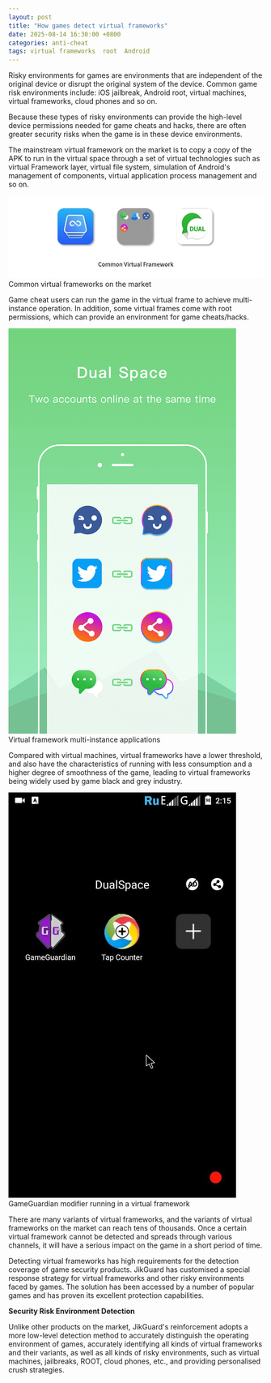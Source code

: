 ```yaml
---
layout: post
title: "How games detect virtual frameworks"
date: 2025-08-14 16:30:00 +0800
categories: anti-cheat
tags: virtual frameworks  root  Android
---
```


Risky environments for games are environments that are independent of the original device or disrupt the original system of the device. Common game risk environments include: iOS jailbreak, Android root, virtual machines, virtual frameworks, cloud phones and so on.<!-- more --> 

Because these types of risky environments can provide the high-level device permissions needed for game cheats and hacks, there are often greater security risks when the game is in these device environments.

The mainstream virtual framework on the market is to copy a copy of the APK to run in the virtual space through a set of virtual technologies such as virtual Framework layer, virtual file system, simulation of Android's management of components, virtual application process management and so on.

![315_21](/assets/res/2025/virtualframeworks.png)  
Common virtual frameworks on the market

Game cheat users can run the game in the virtual frame to achieve multi-instance operation. In addition, some virtual frames come with root permissions, which can provide an environment for game cheats/hacks.

![315_21](/assets/res/2025/multiinstance.png)  
Virtual framework multi-instance applications

Compared with virtual machines, virtual frameworks have a lower threshold, and also have the characteristics of running with less consumption and a higher degree of smoothness of the game, leading to virtual frameworks being widely used by game black and grey industry.

![315_21](/assets/res/2025/virtualframeworkcheat.jpg)  
GameGuardian modifier running in a virtual framework

There are many variants of virtual frameworks, and the variants of virtual frameworks on the market can reach tens of thousands. Once a certain virtual framework cannot be detected and spreads through various channels, it will have a serious impact on the game in a short period of time.

Detecting virtual frameworks has high requirements for the detection coverage of game security products. JikGuard has customised a special response strategy for virtual frameworks and other risky environments faced by games. The solution has been accessed by a number of popular games and has proven its excellent protection capabilities.
 
**Security Risk Environment Detection**

Unlike other products on the market, JikGuard's reinforcement adopts a more low-level detection method to accurately distinguish the operating environment of games, accurately identifying all kinds of virtual frameworks and their variants, as well as all kinds of risky environments, such as virtual machines, jailbreaks, ROOT, cloud phones, etc., and providing personalised crush strategies.